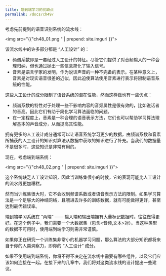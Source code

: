 ```yaml
---
title: 端到端学习的优缺点
permalink: /docs/ch49/
---
```


考虑先前提到的语音识别系统的流水线：

<img src="{{"ch48_01.png " | prepend: site.imgurl }}">

该流水线中的许多部分都是 “人工设计” 的：

- 频谱系数即是一套经过人工设计的特征。尽管它们提供了对音频输入的一种合理归纳，但也通过抛出一些信息简化了输入信号。
- 音素是语言学家的发明，作为说话声音的一种不完备的表示。在某种意义上，音素是对现实语音很差的近似，因此迫使算法使用音素进行表示将限制语音系统的性能。

这些人工设计的成分限制了语音系统的潜在性能，然而这样做也有一些优点：

- 频谱系数的特性对于处理一些不影响内容的音频属性是很有效的，比如说话者的音高。因此它们有助于简化学习算法面临的问题。
- 在一定程度上，音素是一种合理的语音表示方法，它们也可以帮助学习算法理解基本的声音成分，从而提高其性能。

拥有更多的人工设计成分通常可以让语音系统学习更少的数据，由频谱系数和音素所捕获的人工设计的知识对算法从数据中获取的知识进行了补充。当我们的数据量不是很多时，这些知识是非常有用的。

现在，考虑端到端系统：

<img src="{{"ch48_02.png " | prepend: site.imgurl }}">

这个系统缺乏人工设计知识，因此当训练集很小的时候，它的表现可能比人工设计的流水线更加糟糕。

然而当训练集很大时，它不会收到频谱系数或者语音表示方法的限制。如果学习算法是一个足够大的神经网络，且喂进去许多的训练数据，就有可能做得更好，甚至达到最优错误率。

端到端学习系统在 “两端” —— 输入端和输出端拥有大量标记数据时，往往做得更好。在这个例子中，我们需要一个大数据集（包含<音频,文本>对）。当这种类型的数据不可用时，使用端到端学习则需非常谨慎。

如果你正在研究一个训练集非常小的机器学习问题，那么算法的大部分知识都将来自于你的人类洞察力，即你的 “人工设计” 成分。

如果不使用端到端系统，你将不得不决定在流水线中需要有哪些组件，以及它们应该如何连接在一起。在接下来的几章中，我们将对这类流水线的设计提出一些建议。
